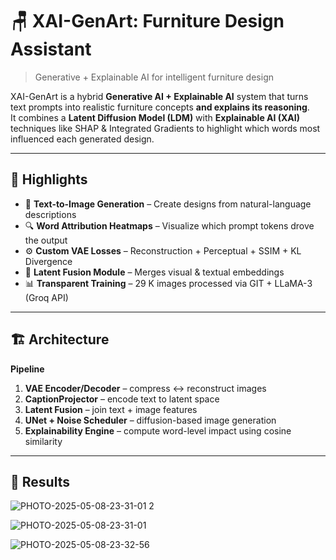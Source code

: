 # 🪑 XAI-GenArt: Furniture Design Assistant

> Generative + Explainable AI for intelligent furniture design

XAI-GenArt is a hybrid **Generative AI + Explainable AI** system that turns text prompts into realistic furniture concepts **and explains its reasoning**.  
It combines a **Latent Diffusion Model (LDM)** with **Explainable AI (XAI)** techniques like SHAP & Integrated Gradients to highlight which words most influenced each generated design.

---

## 🚀 Highlights
- 🧠 **Text-to-Image Generation** – Create designs from natural-language descriptions  
- 🔍 **Word Attribution Heatmaps** – Visualize which prompt tokens drove the output  
- ⚙️ **Custom VAE Losses** – Reconstruction + Perceptual + SSIM + KL Divergence  
- 🧩 **Latent Fusion Module** – Merges visual & textual embeddings  
- 📊 **Transparent Training** – 29 K images processed via GIT + LLaMA-3 (Groq API)

---

## 🏗️ Architecture
**Pipeline**
1. **VAE Encoder/Decoder** – compress ↔ reconstruct images  
2. **CaptionProjector** – encode text to latent space  
3. **Latent Fusion** – join text + image features  
4. **UNet + Noise Scheduler** – diffusion-based image generation  
5. **Explainability Engine** – compute word-level impact using cosine similarity  

---

## 🧪 Results

![PHOTO-2025-05-08-23-31-01 2](https://github.com/user-attachments/assets/453cc531-bf87-484e-8a08-5646d52ece6f)

![PHOTO-2025-05-08-23-31-01](https://github.com/user-attachments/assets/14c165a1-fc8d-4bae-a3d8-b0e61e5cd8b8)

![PHOTO-2025-05-08-23-32-56](https://github.com/user-attachments/assets/22739593-5061-46e0-a1e2-04fbfba9ba82)
